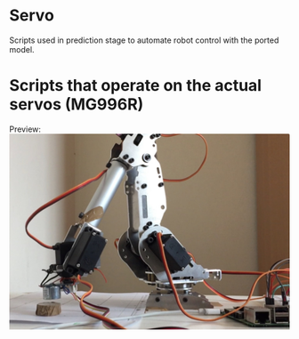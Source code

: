 # Servo
Scripts used in prediction stage to automate robot control with the ported model.
# Scripts that operate on the actual servos (MG996R)

Preview:
![Preview of the actual robot manipulator](https://github.com/Pintrue/Servo/blob/master/real6.jpg)
